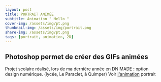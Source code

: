```yaml
---
layout: post
title: PORTRAIT ANIMÉE
subtitle: Animation " Hello "
cover-img: /assets/img/pt.png
thumbnail-img: /assets/img/portrait.png
share-img: /assets/img/pt.png
tags: [portrait, animation, 2D]
---
```


## Photoshop permet de créer des GIFs animées
Projet scolaire réalisé, lors de ma dernière année en DN MADE : option design numérique. (lycée, Le Paraclet, à Quimper)
Voir [l'animation](https://drive.google.com/file/d/15Cyo1NolqS7bGtvZ6V5M350NkSz-t5Xk/view?usp=share_link) portrait
